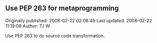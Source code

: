 ## Use PEP 263 for metaprogramming 
Originally published: 2008-02-22 02:08:49 
Last updated: 2008-02-22 11:19:08 
Author: TJ W 
 
Use PEP 263 to do source code transformation.